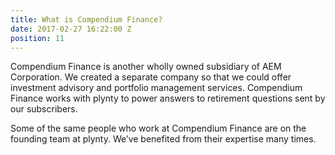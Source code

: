 ```yaml
---
title: What is Compendium Finance?
date: 2017-02-27 16:22:00 Z
position: 11
---
```


Compendium Finance is another wholly owned subsidiary of AEM Corporation. We created a separate company so that we could offer investment advisory and portfolio management services. Compendium Finance works with plynty to power answers to retirement questions sent by our subscribers.

Some of the same people who work at Compendium Finance are on the founding team at plynty. We’ve benefited from their expertise many times.